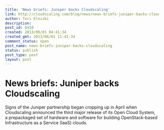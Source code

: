 ```yaml
---
title: 'News briefs: Juniper backs Cloudscaling'
link: http://cloudscaling.com/blog/news/news-briefs-juniper-backs-cloudscaling/
author: Teri Elniski
description: 
post_id: 6410
created: 2013/06/01 04:41:34
created_gmt: 2013/06/01 11:41:34
comment_status: open
post_name: news-briefs-juniper-backs-cloudscaling
status: publish
post_type: post
layout: post
---
```


# News briefs: Juniper backs Cloudscaling

Signs of the Juniper partnership began cropping up in April when Cloudscaling announced the third major release of its Open Cloud System, a prepackaged set of hardware and software for building OpenStack-based Infrastructure as a Service (IaaS) clouds.